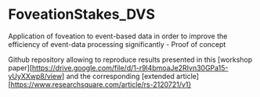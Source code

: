 # FoveationStakes_DVS
Application of foveation to event-based data in order to improve the efficiency of event-data processing significantly - Proof of concept

Github repository allowing to reproduce results presented in this [workshop paper][https://drive.google.com/file/d/1-r9l4bmoaJe2RIvn30GPa15-yUyXXwp8/view] and the corresponding [extended article][https://www.researchsquare.com/article/rs-2120721/v1}

